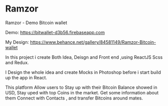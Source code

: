 # Ramzor
Ramzor - Demo Bitcoin wallet

Demo:
https://bitwallet-d3b56.firebaseapp.com

My Design:
https://www.behance.net/gallery/84581149/Ramzor-Bitcoin-wallet

In this project i create Both Idea, Deisgn and Front end ,using ReactJS Scss and Redux.

I Design the whole idea and create Mocks in Photoshop before i start build up the app in React.

This platform Allow users to Stay up with their Bitcoin Balance showed in USD, Stay uped with top Coins in the market.
Get some information about them 
Connect with Contacts , and transfer Bitcoins around mates.
